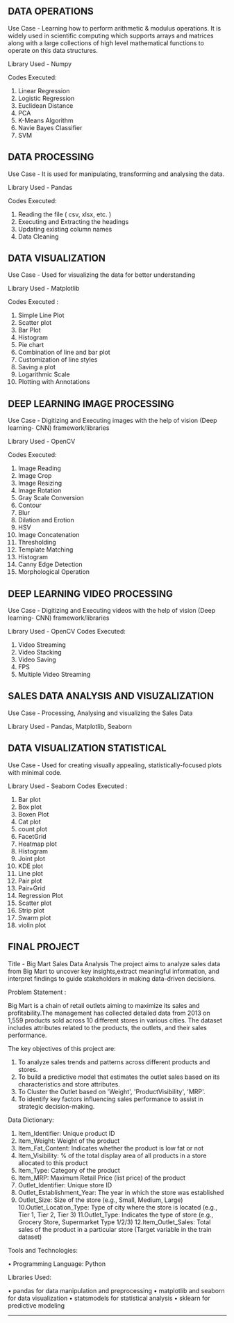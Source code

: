 ## DATA OPERATIONS
Use Case - Learning how to perform arithmetic & modulus operations. It is widely used in scientific computing which supports arrays and matrices along with a large collections of high level mathematical functions to operate on this data structures.

Library Used - Numpy

Codes Executed: 
1. Linear Regression
2. Logistic Regression
3. Euclidean Distance
4. PCA
5. K-Means Algorithm
6. Navie Bayes Classifier
7. SVM

## DATA PROCESSING
Use Case - It is used for manipulating, transforming and analysing the data.

Library Used - Pandas

Codes Executed:
1. Reading the file ( csv, xlsx, etc. )
2. Executing and Extracting the headings
3. Updating existing column names
4. Data Cleaning

## DATA VISUALIZATION
Use Case - Used for visualizing the data for better understanding

Library Used - Matplotlib

Codes Executed :
1. Simple Line Plot
2. Scatter plot
3. Bar Plot
4. Histogram
5. Pie chart
6. Combination of line and bar plot
7. Customization of line styles
8. Saving a plot
9. Logarithmic Scale
10. Plotting with Annotations

## DEEP LEARNING IMAGE PROCESSING
Use Case - Digitizing and Executing images with the help of vision (Deep learning- CNN) framework/libraries

Library Used - OpenCV

Codes Executed:
1. Image Reading
2. Image Crop
3. Image Resizing
4. Image Rotation
5. Gray Scale Conversion
6. Contour
7. Blur
8. Dilation and Erotion
9. HSV
10. Image Concatenation
11. Thresholding
12. Template Matching
13. Histogram
14. Canny Edge Detection
15. Morphological Operation

## DEEP LEARNING VIDEO PROCESSING
Use Case - Digitizing and Executing videos with the help of vision (Deep learning- CNN) framework/libraries

Library Used - OpenCV
Codes Executed:
1. Video Streaming
2. Video Stacking
3. Video Saving
4. FPS
5. Multiple Video Streaming

## SALES DATA ANALYSIS AND VISUZALIZATION
Use Case - Processing, Analysing and visualizing the Sales Data

Library Used - Pandas, Matplotlib, Seaborn

## DATA VISUALIZATION STATISTICAL
Use Case -  Used for creating visually appealing, statistically-focused plots with minimal code.

Library Used -  Seaborn
Codes Executed :
1. Bar plot
2. Box plot
3. Boxen Plot
4. Cat plot
5. count plot
6. FacetGrid
7. Heatmap plot
8. Histogram
9. Joint plot
10. KDE plot
11. Line plot
12. Pair plot
13. Pair+Grid
14. Regression Plot
15. Scatter plot
16. Strip plot
17. Swarm plot
18. violin plot

## FINAL PROJECT
Title - Big Mart Sales Data Analysis
The project aims to analyze sales data from Big Mart to uncover key insights,extract meaningful information, and interpret findings to guide stakeholders in making data-driven decisions.

Problem Statement :

Big Mart is a chain of retail outlets aiming to maximize its sales and profitability.The management has collected detailed data from 2013 on 1,559 products sold across 10 different stores in various cities. The dataset includes attributes related to the products, the outlets, and their sales performance.

The key objectives of this project are:
1. To analyze sales trends and patterns across different products and stores.
2. To build a predictive model that estimates the outlet sales based on its characteristics and store attributes.
3. To Cluster the Outlet based on 'Weight', 'ProductVisibility', 'MRP'.
4. To identify key factors influencing sales performance to assist in strategic decision-making.

Data Dictionary:
1. Item_Identifier: Unique product ID
2. Item_Weight: Weight of the product
3. Item_Fat_Content: Indicates whether the product is low fat or not
4. Item_Visibility: % of the total display area of all products in a store allocated to this product
5. Item_Type: Category of the product
6. Item_MRP: Maximum Retail Price (list price) of the product
7. Outlet_Identifier: Unique store ID
8. Outlet_Establishment_Year: The year in which the store was established
9. Outlet_Size: Size of the store (e.g., Small, Medium, Large)
10.Outlet_Location_Type: Type of city where the store is located (e.g., Tier 1, Tier 2, Tier 3)
11.Outlet_Type: Indicates the type of store (e.g., Grocery Store, Supermarket Type 1/2/3)
12.Item_Outlet_Sales: Total sales of the product in a particular store (Target variable in the train dataset)

Tools and Technologies:

• Programming Language: Python

Libraries Used:

• pandas for data manipulation and preprocessing
• matplotlib and seaborn for data visualization
• statsmodels for statistical analysis
• sklearn for predictive modeling

-------------------------------------------------------------------------------------------------------------------


